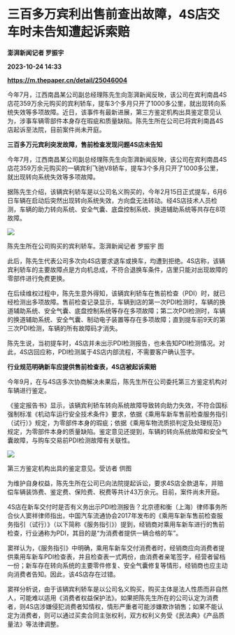 # 三百多万宾利出售前查出故障，4S店交车时未告知遭起诉索赔
**澎湃新闻记者 罗振宇**

**2023-10-24 14:33**

**https://m.thepaper.cn/detail/25046004**

今年7月，江西南昌某公司副总经理陈先生向澎湃新闻反映，该公司在宾利南昌4S店花359万余元购买的宾利轿车，提车3个多月只开了1000多公里，就出现转向系统失效等多项故障。近日，该事件有最新进展，第三方鉴定机构出具鉴定意见认为，涉事车辆零部件本身存在瑕疵和质量缺陷。陈先生所在公司已将宾利南昌4S店起诉至法院，目前案件尚未开庭。

**三百多万元宾利突发故障，售前检查发现问题4S店未告知**

今年7月，江西南昌某公司副总经理陈先生向澎湃新闻反映，该公司在宾利南昌4S店花359万余元购买的一辆宾利飞驰V8轿车，提车3个多月只开了1000多公里，就出现转向系统失效等多项故障。

据陈先生介绍，该辆宾利轿车是以公司名义购买的，今年2月15日正式提车，6月6日车辆在启动后突然出现转向系统失效，方向盘无法转动。经4S店技术人员检测，车辆的助力转向系统、安全气囊、底盘控制系统、换道辅助系统等共存在8项故障。

![](https://imagecloud.thepaper.cn/thepaper/image/275/462/733.jpg)

陈先生所在公司购买的宾利轿车。澎湃新闻记者 罗振宇 图

此后，陈先生代表公司多次向4S店要求退车或换车，均遭到拒绝。4S店称，该辆宾利轿车的主要故障点是方向机总成，不符合退换车条件，店里只能对出现故障的零部件进行免费更换。

在后续维权过程中，陈先生意外得知，该辆宾利轿车在售前检查（PDI）时，就已经检测出多项故障。售前检查记录显示，车辆到店的第一次PDI检测时，车辆的换道辅助系统、安全气囊、底盘控制系统等存在多项故障；第二次PDI检测时，车辆的换道辅助系统、安全气囊、制动电子装置等存在多项故障；直到提车前9天的第三次PDI检测，车辆的所有故障码才消失。

陈先生说，当初提车时，4S店并未出示PDI检测报告，也未告知PDI检测情况。对此，4S店回应称，PDI检测属于4S店内部流程，不需要客户确认签字。

**行业规范明确新车应提供售前检查表，4S店被起诉索赔**

今年9月，在与4S店多次协商解决未果后，陈先生所在公司委托第三方鉴定机构对车辆进行鉴定。

《鉴定报告书》显示，该辆宾利轿车转向系统故障导致转向助力失效，不符合国标强制标准《机动车运行安全技术条件》要求，依据《乘用车新车售前检查服务指引（试行）》规定，为零部件本身的瑕疵；依据《乘用车物流质损判定及处理规范》规定，为零部件本身的质量缺陷。鉴定意见还提到，车辆的转向系统故障和安全气囊故障，与购车交易前PDI检测故障有关联性。

![](https://imagecloud.thepaper.cn/thepaper/image/275/462/734.jpg)

第三方鉴定机构出具的鉴定意见。受访者 供图

为维护自身权益，陈先生所在公司已向法院提起诉讼，要求4S店全款退车，并赔偿车辆装饰费、鉴定费、保险费、税费等共计43万余元。目前，案件尚未开庭。

4S店在新车交付时是否有义务出示PDI检测报告？北京德和衡（上海）律师事务所合伙人窦祥律师指出，中国汽车流通协会2017年发布的《乘用车新车售前检查服务指引（试行）》（以下简称《服务指引》）提到，经销商对乘用车新车进行的售前检查，行业通称为PDI，其目的是“为消费者提供一辆合格的车”。

窦祥认为，《服务指引》中明确，乘用车新车交付消费者时，经销商应向消费者提供乘用车新车PDI检查表，并且检查表一式两份，由消费者亲笔签字，经营者留档一份；新车存在转向系统的主要零件修复、安全气囊修复等情形，经销商也应主动向消费者告知。因此，该4S店存在过错。

窦祥分析说，由于该辆宾利轿车是以公司名义购买，购买主体是法人性质而非自然人，可能难以适用《消费者权益保护法》。如果把陈先生所在的公司认定为消费者，则4S店涉嫌侵犯消费者知情权，情形严重者可能涉嫌欺诈销售；如果不能认定为消费者，则可以通过买卖合同主张权利，双方权利义务受《民法典》《产品质量法》等法律调整。